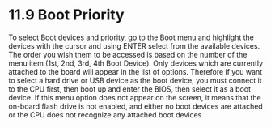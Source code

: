 # 11.9 Boot Priority

To select Boot devices and priority, go to the Boot menu and highlight the devices with the cursor and using ENTER select from the available devices. The order you wish them to be accessed is based on the number of the menu item \(1st, 2nd, 3rd, 4th Boot Device\). Only devices which are currently attached to the board will appear in the list of options. Therefore if you want to select a hard drive or USB device as the boot device, you must connect it to the CPU first, then boot up and enter the BIOS, then select it as a boot device. If this menu option does not appear on the screen, it means that the on-board flash drive is not enabled, and either no boot devices are attached or the CPU does not recognize any attached boot devices

